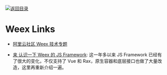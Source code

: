 [![返回目录](https://user-images.githubusercontent.com/5803001/38079637-ff0abcf0-3371-11e8-9b76-ad651620afc7.jpg)](https://github.com/wxyyxc1992/Awesome-Links) 

# Weex Links

- [阿里云社区 Weex 技术专题](https://yq.aliyun.com/topic/34)

- [来 认识一下 Weex 的 JS Framework](https://parg.co/UWR): 这一年多以来 JS Framework 已经有了很大的变化，不仅支持了 Vue 和 Rax，原生容器和底层接口也做了大量改造，这里再重新介绍一遍。
